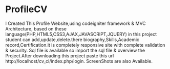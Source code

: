 # ProfileCV
I Created This Profile Website,using codeigniter framework &amp; MVC Architecture, based on these language(PHP,HTML5,CSS3,AJAX,JAVASCRIPT,JQUERY) in this project student can add,update,delete.there biography,Skills,Academic record,Certification.it is completely responsive site with complete validation &amp; security. Sql file is available so import the sql file &amp; overview the Project.After downloading this project paste this url http://localhost/cv_ci/index.php/login. ScreenShots are also Available.
